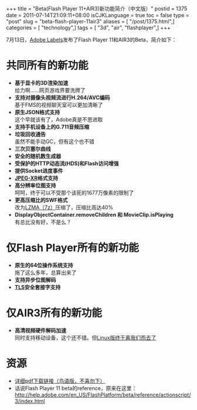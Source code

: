 +++
title = "Beta(Flash Player 11+AIR3)新功能简介（中文版）"
postid = 1375
date = 2011-07-14T21:09:11+08:00
isCJKLanguage = true
toc = false
type = "post"
slug = "beta-flash-player-11air3"
aliases = [ "/post/1375.html",]
categories = [ "technology",]
tags = [ "3d", "air", "flashplayer",]
+++


7月13日，[Adobe Labels](http://labs.adobe.com/)发布了Flash Player 11和AIR3的Beta，简介如下：

# 共同所有的新功能

-   **基于显卡的3D渲染加速**  
    给力啊……网页游戏界要洗牌了
-   **支持对摄像头视频流进行H.264/AVC编码**  
    基于FMS的视频聊天室可以更加清晰了
-   **原生JSON格式支持**  
    这个早就该有了，Adobe真是不思进取
-   **支持手机设备上的G.711音频压缩**
-   **垃圾回收通告**  
    虽然不能手动GC，但有这个也不错
-   **三次贝塞尔曲线**
-   **安全的随机数生成器**
-   **受保护的HTTP动态流(HDS)和Flash访问增强**
-   **提供Socket进度事件**
-   **[JPEG-XR](http://zh.wikipedia.org/wiki/JPEG_XR)格式支持**
-   **高分辨率位图支持**  
    呵呵，终于可以不受那个该死的1677万像素的限制了
-   **更高压缩比的SWF格式**  
    改为[LZMA（7z）](http://zh.wikipedia.org/wiki/LZMA)压缩了，压缩比高达40%
-   **DisplayObjectContainer.removeChildren 和 MovieClip.isPlaying**  
    有总比没有好，不是么？

# 仅Flash Player所有的新功能

-   **原生的64位操作系统支持**  
    拖了这么多年，总算出来了
-   **支持异步位图解码**
-   **[TLS](http://zh.wikipedia.org/wiki/TLS)安全套接字支持**

# 仅AIR3所有的新功能

-   **高清视频硬件解码加速**  
    同时支持移动设备，这个还不错。但[Linux版终于离我们而去了](https://blog.zengrong.net/post/1349.html)

# 资源

- [详细pdf下载链接（鸟语版，不喜勿下）](http://download.macromedia.com/pub/labs/flashplatformruntimes/shared/flashplayer11_air3_b1_releasenotes_071311.pdf)
- 话说Flash Player 11 beta的reference，原来在这里：<http://help.adobe.com/en_US/FlashPlatform/beta/reference/actionscript/3/index.html>

